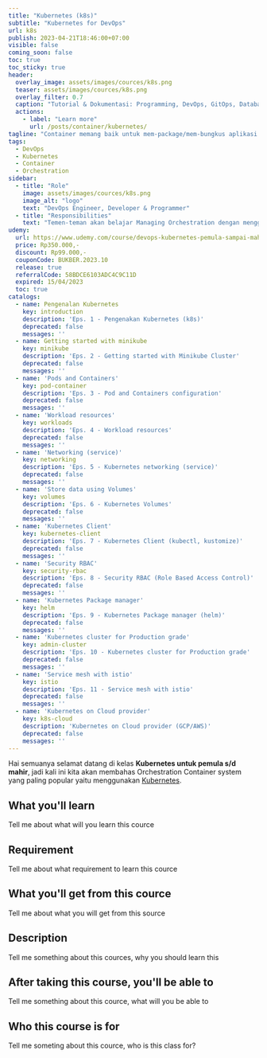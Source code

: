 ```yaml
---
title: "Kubernetes (k8s)"
subtitle: "Kubernetes for DevOps"
url: k8s
publish: 2023-04-21T18:46:00+07:00
visible: false
coming_soon: false
toc: true
toc_sticky: true
header:
  overlay_image: assets/images/cources/k8s.png
  teaser: assets/images/cources/k8s.png
  overlay_filter: 0.7
  caption: "Tutorial & Dokumentasi: Programming, DevOps, GitOps, Database, & Servers"
  actions:
    - label: "Learn more"
      url: /posts/container/kubernetes/
tagline: "Container memang baik untuk mem-package/mem-bungkus aplikasi supaya lightwight, build once run anyware, tetapi ada problem lainnya misalnya aplikasi mulai banyak dipake biasanya akan ada issue performace atau bahkan downtime. <br><br>Dengan menggunakan Container Orchestration System khususnya dengan Kubernetes (k8s) akan memudahkan operational team dalam me-manage container. <br><br>Kubernetes menawarkan feature seperti High Available, Self healing, Automatic rollout and rollback, Horizontal scalling dan lain-lain."
tags:
  - DevOps
  - Kubernetes
  - Container
  - Orchestration
sidebar:
  - title: "Role"
    image: assets/images/cources/k8s.png
    image_alt: "logo"
    text: "DevOps Engineer, Developer & Programmer"
  - title: "Responsibilities"
    text: "Temen-teman akan belajar Managing Orchestration dengan menggunakan Kubernetes (k8s) untuk Pemula sampai Mahir."
udemy: 
  url: https://www.udemy.com/course/devops-kubernetes-pemula-sampai-mahir/
  price: Rp350.000,-
  discount: Rp99.000,-
  couponCode: BUKBER.2023.10
  release: true
  referralCode: 58BDCE6103ADC4C9C11D
  expired: 15/04/2023
  toc: true
catalogs:
  - name: Pengenalan Kubernetes
    key: introduction
    description: 'Eps. 1 - Pengenakan Kubernetes (k8s)'
    deprecated: false
    messages: ''
  - name: Getting started with minikube
    key: minikube
    description: 'Eps. 2 - Getting started with Minikube Cluster'
    deprecated: false
    messages: ''
  - name: 'Pods and Containers'
    key: pod-container
    description: 'Eps. 3 - Pod and Containers configuration'
    deprecated: false
    messages: ''
  - name: 'Workload resources'
    key: workloads
    description: 'Eps. 4 - Workload resources'
    deprecated: false
    messages: ''
  - name: 'Networking (service)'
    key: networking
    description: 'Eps. 5 - Kubernetes networking (service)'
    deprecated: false
    messages: ''
  - name: 'Store data using Volumes'
    key: volumes
    description: 'Eps. 6 - Kubernetes Volumes'
    deprecated: false
    messages: ''
  - name: 'Kubernetes Client'
    key: kubernetes-client
    description: 'Eps. 7 - Kubernetes Client (kubectl, kustomize)'
    deprecated: false
    messages: ''
  - name: 'Security RBAC'
    key: security-rbac
    description: 'Eps. 8 - Security RBAC (Role Based Access Control)'
    deprecated: false
    messages: ''
  - name: 'Kubernetes Package manager'
    key: helm
    description: 'Eps. 9 - Kubernetes Package manager (helm)'
    deprecated: false
    messages: ''
  - name: 'Kubernetes cluster for Production grade'
    key: admin-cluster
    description: 'Eps. 10 - Kubernetes cluster for Production grade'
    deprecated: false
    messages: ''
  - name: 'Service mesh with istio'
    key: istio
    description: 'Eps. 11 - Service mesh with istio'
    deprecated: false
    messages: ''
  - name: 'Kubernetes on Cloud provider'
    key: k8s-cloud
    description: 'Kubernetes on Cloud provider (GCP/AWS)'
    deprecated: false
    messages: ''
---
```


Hai semuanya selamat datang di kelas **Kubernetes untuk pemula s/d mahir**, jadi kali ini kita akan membahas Orchestration Container system yang paling popular yaitu menggunakan [Kubernetes](https://kubernetes.io/). 

<!--more-->

## What you'll learn

Tell me about what will you learn this cource

## Requirement

Tell me about what requirement to learn this cource

## What you'll get from this cource

Tell me about what you will get from this source

## Description

Tell me something about this cources, why you should learn this

## After taking this course, you'll be able to

Tell me something about this cource, what will you be able to

## Who this course is for

Tell me someting about this cource, who is this class for?